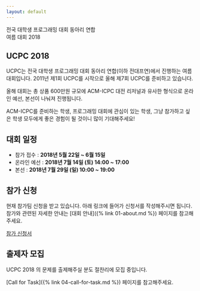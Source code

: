 ```yaml
---
layout: default
---
```


<div class="main-pic-wrapper">
  <img id="main-pic" src="">
  <div class="main-pic-overlay"></div>
  <div class="main-pic-overlay-text">
    전국 대학생 프로그래밍 대회 동아리 연합<br />
    여름 대회 2018
  </div>
</div>

## UCPC 2018

UCPC는 전국 대학생 프로그래밍 대회 동아리 연합(이하 전대프연)에서 진행하는 여름 대회입니다.
2011년 제1회 UCPC를 시작으로 올해 제7회 UCPC를 준비하고 있습니다.

올해 대회는 총 상품 600만원 규모에
ACM-ICPC 대전 리저널과 유사한 형식으로 온라인 예선, 본선이 나눠져 진행됩니다.

ACM-ICPC를 준비하는 학생, 프로그래밍 대회에 관심이 있는 학생, 그냥 참가하고 싶은 학생 모두에게
좋은 경험이 될 것이니 많이 기대해주세요!

## 대회 일정

 * 참가 접수 : **2018년 5월 22일 ~ 6월 15일**
 * 온라인 예선 : **2018년 7월 14일 (토) 14:00 ~ 17:00**
 * 본선 : **2018년 7월 29일 (일) 10:00 ~ 19:00**

## 참가 신청

현재 참가팀 신청을 받고 있습니다. 아래 링크에 들어가 신청서를 작성해주시면 됩니다.
참가와 관련된 자세한 안내는 [대회 안내]({% link 01-about.md %}) 페이지를 참고해주세요.

[참가 신청서](https://goo.gl/forms/AFmMCbTm8J9S5bea2)


## 출제자 모집

UCPC 2018 의 문제를 출제해주실 분도 절찬리에 모집 중입니다.

[Call for Task]({% link 04-call-for-task.md %}) 페이지를 참고해주세요.


<script type="text/javascript">
  function lpad(num, pad_str, len) {
    var str = num.toString();
    while (str.length < len) {
      str = pad_str + str;
    }
    return str;
  }
  window.onload = function () {
    var picture_num = Math.floor(Math.random() * 11);
    var picture_name = 'main-pic-' + lpad(picture_num, '0', 2) + '.jpg';
    var path = '{{ "/assets/" | relative_url }}' + picture_name;
    document.getElementById('main-pic').src = path;
  };
</script>
